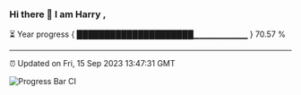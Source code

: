 ### Hi there 👋 I am Harry , 

⏳ Year progress { █████████████████████▁▁▁▁▁▁▁▁▁ } 70.57 %

---

⏰ Updated on Fri, 15 Sep 2023 13:47:31 GMT

![Progress Bar CI](https://github.com/duykhang68/duykhang68/workflows/Progress%20Bar%20CI/badge.svg)
